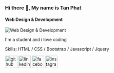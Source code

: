 ### Hi there 👋, My name is Tan Phat
#### Web Design & Development
![Web Design & Development](https://media-exp1.licdn.com/dms/image/C5616AQG2eOSl3V4uFA/profile-displaybackgroundimage-shrink_350_1400/0/1639071252906?e=1644451200&v=beta&t=Kg1sgDAVgMBKqBzhYwtdLQ1ebA_zEVFKFwx421WWIiE)

I'm a student and i love coding 

Skills: HTML / CSS / Bootstrap / Javascript / Jquery



[<img src='https://cdn.jsdelivr.net/npm/simple-icons@3.0.1/icons/github.svg' alt='github' height='40'>](https://github.com/ttphat2805)  [<img src='https://cdn.jsdelivr.net/npm/simple-icons@3.0.1/icons/linkedin.svg' alt='linkedin' height='40'>](https://www.linkedin.com/in/https://www.linkedin.com/in/trantanphat//)  [<img src='https://cdn.jsdelivr.net/npm/simple-icons@3.0.1/icons/facebook.svg' alt='facebook' height='40'>](https://www.facebook.com/https://www.facebook.com/Accounts.Phat/)  [<img src='https://cdn.jsdelivr.net/npm/simple-icons@3.0.1/icons/instagram.svg' alt='instagram' height='40'>](https://www.instagram.com/__tphattts.28/)  


